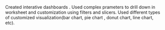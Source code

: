 Created interative dashboards . Used complex prameters to drill down in worksheet and customization using filters and slicers. Used different types of customized visualization(bar chart, pie chart , donut chart, line chart, etc).
